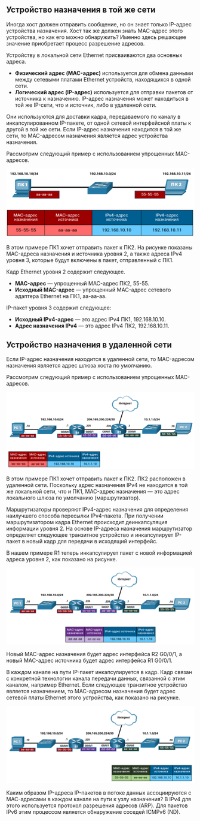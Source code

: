 <!-- verified: agorbachev 03.05.2022 -->

<!-- 9.1.1 -->
## Устройство назначения в той же сети

Иногда хост должен отправить сообщение, но он знает только IP-адрес устройства назначения. Хост так же должен знать MAC-адрес этого устройства, но как его можно обнаружить? Именно здесь решающее значение приобретает процесс разрешение адресов.

Устройству в локальной сети Ethernet присваиваются два основных адреса.

* **Физический адрес (MAC-адрес)** используется для обмена данными между сетевыми платами Ethernet устройств, находящихся в одной сети.
* **Логический адрес (IP-адрес)** используется для отправки пакетов от источника к назначению. IP-адрес назначения может находиться в той же IP-сети, что и источник, либо в удаленной сети.

Они используются для доставки кадра, передаваемого по каналу в инкапсулированном IP-пакете, от одной сетевой интерфейсной платы к другой в той же сети. Если IP-адрес назначения находится в той же сети, то MAC-адресом назначения является адрес устройства назначения.

Рассмотрим следующий пример с использованием упрощенных  MAC-адресов.

![](./assets/9.1.1.png)
<!-- /courses/itn-dl/aeed2ea0-34fa-11eb-ad9a-f74babed41a6/af21ac2a-34fa-11eb-ad9a-f74babed41a6/assets/2e157fb4-1c25-11ea-81a0-ffc2c49b96bc.svg -->

В этом примере ПК1 хочет отправить пакет к ПК2. На рисунке показаны MAC-адреса назначения и источника уровня 2, а также адреса IPv4 уровня 3, которые будут включены в пакет, отправленный с ПК1.

Кадр Ethernet уровня 2 содержит следующее.

* **MAC-адрес** — упрощенный MAC-адрес ПК2, 55-55.
* **Исходный MAC-адрес** — упрощенный MAC-адрес сетевого адаптера Ethernet на ПК1, aa-aa-aa.

IP-пакет уровня 3 содержит следующее:

* **Исходный IPv4-адрес** — это адрес IPv4 ПК1, 192.168.10.10.
* **Адрес назначения IPv4** — это адрес IPv4 ПК2, 192.168.10.11.

<!-- 9.1.2 -->
## Устройство назначения в удаленной сети

Если IP-адрес назначения находится в удаленной сети, то MAC-адресом назначения является адрес шлюза хоста по умолчанию.

Рассмотрим следующий пример с использованием упрощенных MAC-адресов.

![](./assets/9.1.2-1.png)
<!-- /courses/itn-dl/aeed2ea0-34fa-11eb-ad9a-f74babed41a6/af21ac2a-34fa-11eb-ad9a-f74babed41a6/assets/2e15cdd3-1c25-11ea-81a0-ffc2c49b96bc.svg -->

В этом примере ПК1 хочет отправить пакет к ПК2. ПК2 расположен в удаленной сети. Поскольку адрес назначения IPv4 не находится в той же локальной сети, что и ПК1, MAC-адрес назначения — это адрес локального шлюза по умолчанию (маршрутизатор).

Маршрутизаторы проверяют IPv4-адрес назначения для определения наилучшего способа пересылки IPv4-пакета. При получении маршрутизатором кадра Ethernet происходит деинкапсуляция информации уровня 2. На основе IP-адреса назначения маршрутизатор определяет следующее транзитное устройство и инкапсулирует IP-пакет в новый кадр для передачи в исходящий интерфейс.

В нашем примере R1 теперь инкапсулирует пакет с новой информацией адреса уровня 2, как показано на рисунке.

![](./assets/9.1.2-2.png)
<!-- /courses/itn-dl/aeed2ea0-34fa-11eb-ad9a-f74babed41a6/af21ac2a-34fa-11eb-ad9a-f74babed41a6/assets/2e161bf3-1c25-11ea-81a0-ffc2c49b96bc.svg -->

Новый MAC-адрес назначения будет адрес интерфейса R2 G0/0/1, а новый MAC-адрес источника будет адрес интерфейса R1 G0/0/1.

В каждом канале на пути IP-пакет инкапсулируется в кадр. Кадр связан с конкретной  технологии канала передачи данных, связанной с этим каналом, например Ethernet. Если следующее транзитное устройство является назначением, то MAC-адресом назначения будет адрес сетевой платы Ethernet этого устройства, как показано на рисунке.

![](./assets/9.1.2-3.png)
<!-- /courses/itn-dl/aeed2ea0-34fa-11eb-ad9a-f74babed41a6/af21ac2a-34fa-11eb-ad9a-f74babed41a6/assets/2e166a11-1c25-11ea-81a0-ffc2c49b96bc.svg -->

Каким образом IP-адреса IP-пакетов в потоке данных ассоциируются с MAC-адресами в каждом канале на пути к узлу назначения? В IPv4 для этого используется протокол разрешения адресов (ARP). Для пакетов IPv6 этим процессом является обнаружение соседей ICMPv6 (ND).

<!-- 9.1.4 -->
<!-- quiz -->

